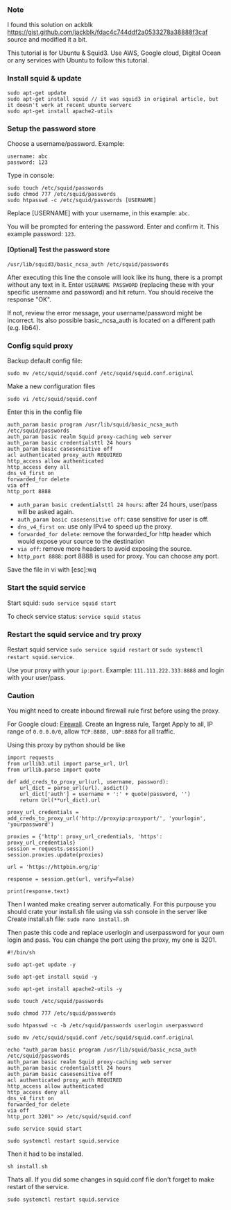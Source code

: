### Note
I found this solution on ackblk https://gist.github.com/jackblk/fdac4c744ddf2a0533278a38888f3caf source and modified it a bit. 

This tutorial is for Ubuntu & Squid3. Use AWS, Google cloud, Digital Ocean or any services with Ubuntu to follow this tutorial.

### Install squid & update
```
sudo apt-get update
sudo apt-get install squid // it was squid3 in original article, but it doesn't work at recent ubuntu serverc
sudo apt-get install apache2-utils
```

### Setup the password store
Choose a username/password. Example:
```
username: abc
password: 123
```
Type in console:
```
sudo touch /etc/squid/passwords
sudo chmod 777 /etc/squid/passwords
sudo htpasswd -c /etc/squid/passwords [USERNAME]
```

Replace [USERNAME] with your username, in this example: ```abc```.

You will be prompted for entering the password. Enter and confirm it. This example password: ```123```.


#### [Optional] Test the password store

```
/usr/lib/squid3/basic_ncsa_auth /etc/squid/passwords
```

After executing this line the console will look like its hung, there is a prompt without any text in it. Enter ```USERNAME PASSWORD``` (replacing these with your specific username and password) and hit return. You should receive the response "OK".

If not, review the error message, your username/password might be incorrect. Its also possible basic_ncsa_auth is located on a different path (e.g. lib64).

### Config squid proxy

Backup default config file:
```
sudo mv /etc/squid/squid.conf /etc/squid/squid.conf.original
```

Make a new configuration files
```
sudo vi /etc/squid/squid.conf
```

Enter this in the config file
```
auth_param basic program /usr/lib/squid/basic_ncsa_auth /etc/squid/passwords
auth_param basic realm Squid proxy-caching web server
auth_param basic credentialsttl 24 hours
auth_param basic casesensitive off
acl authenticated proxy_auth REQUIRED
http_access allow authenticated
http_access deny all
dns_v4_first on
forwarded_for delete
via off
http_port 8888
```

* ```auth_param basic credentialsttl 24 hours```: after 24 hours, user/pass will be asked again.
* ```auth_param basic casesensitive off```: case sensitive for user is off.
* ```dns_v4_first on```: use only IPv4 to speed up the proxy.
* ```forwarded_for delete```: remove the forwarded_for http header which would expose your source to the destination
* ```via off```: remove more headers to avoid exposing the source.
* ```http_port 8888```: port 8888 is used for proxy. You can choose any port.

Save the file in vi with [esc]:wq

### Start the squid service
Start squid: ```sudo service squid start```

To check service status: ```service squid status```

### Restart the squid service and try proxy
Restart squid service
```sudo service squid restart``` or ```sudo systemctl restart squid.service```.

Use your proxy with your ```ip:port```. Example: ```111.111.222.333:8888``` and login with your user/pass.

### Caution
You might need to create inbound firewall rule first before using the proxy.

For Google cloud: [Firewall](https://console.cloud.google.com/networking/firewalls/). Create an Ingress rule, Target Apply to all, IP range of ```0.0.0.0/0```, allow ```TCP:8888, UDP:8888``` for all traffic.


Using this proxy by python should be like 

```
import requests
from urllib3.util import parse_url, Url
from urllib.parse import quote

def add_creds_to_proxy_url(url, username, password):
    url_dict = parse_url(url)._asdict()
    url_dict['auth'] = username + ':' + quote(password, '')
    return Url(**url_dict).url

proxy_url_credentials = add_creds_to_proxy_url('http://proxyip:proxyport/', 'yourlogin', 'yourpassword')

proxies = {'http': proxy_url_credentials, 'https': proxy_url_credentials}
session = requests.session()
session.proxies.update(proxies)

url = 'https://httpbin.org/ip'

response = session.get(url, verify=False)

print(response.text)
```

Then I wanted make creating server automatically. For this purpouse you should crate your install.sh file using via ssh console in the server like
Create install.sh file: ```sudo nano install.sh```

Then paste this code and replace userlogin and userpassword for your own login and pass. You can change the port using the proxy, my one is 3201. 
```
#!/bin/sh

sudo apt-get update -y

sudo apt-get install squid -y

sudo apt-get install apache2-utils -y

sudo touch /etc/squid/passwords

sudo chmod 777 /etc/squid/passwords

sudo htpasswd -c -b /etc/squid/passwords userlogin userpassword

sudo mv /etc/squid/squid.conf /etc/squid/squid.conf.original

echo "auth_param basic program /usr/lib/squid/basic_ncsa_auth /etc/squid/passwords
auth_param basic realm Squid proxy-caching web server
auth_param basic credentialsttl 24 hours
auth_param basic casesensitive off
acl authenticated proxy_auth REQUIRED
http_access allow authenticated
http_access deny all
dns_v4_first on
forwarded_for delete
via off
http_port 3201" >> /etc/squid/squid.conf

sudo service squid start

sudo systemctl restart squid.service
```
Then it had to be installed. 
```
sh install.sh
```

Thats all. If you did some changes in squid.conf file don't forget to make restart of the service. 
```
sudo systemctl restart squid.service
```
